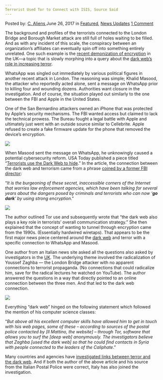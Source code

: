 ```yaml
---
Terrorist Used Tor to Connect with ISIS, Source Said
---
```

<article class="post-listing post-20908 post type-post status-publish format-standard has-post-thumbnail hentry  tag-connect tag-isis tag-source tag-terrorist tag-tor">
    <div class="post-inner">
        <span>Posted by: <a href="https://www.deepdotweb.com/author/caliens/" title="">C. Aliens </a></span>
    <span>June 26, 2017</span>
    <span>in <a href="https://www.deepdotweb.com/category/deepdot-news/" rel="category tag">Featured</a>, <a href="https://www.deepdotweb.com/category/news-updates/" rel="category tag">News Updates</a></span>
    <span><a href="https://www.deepdotweb.com/2017/06/26/terrorist-used-tor-connect-isis-source-said/#comments">1 Comment</a></span>
    </p>
    <div class="clear"></div>
    <div class="entry">
    <p>The background and profiles of the terrorists connected to the London Bridge and Borough Market attack are still full of holes waiting to be filled. And as with any incident of this scale, the conspiracy between an organization&#8217;s affiliates can eventually spin off into something entirely unrelated. One such example is the <a href="https://www.theregister.co.uk/2017/06/06/break_e2e_crypto_fight_jihad_cunning_plan/">recent demonization of encryption</a> in the UK—a topic that is slowly morphing into a query about the <a href="https://www.deepdotweb.com/2017/06/05/homeland-security-may-study-bitcoins-link-terrorism/">dark web’s role in increasing terror</a>.</p>
    <p>WhatsApp was singled out immediately by various political figures in another recent attack in London. The reasoning was simple; Khalid Masood, the attacker who reportedly acted alone, sent a message on WhatsApp prior to killing four and wounding dozens. Authorities want closure in the investigation. And of course, the situation played out similarly to the one between the FBI and Apple in the United States.</p>
    <p>One of the San Bernardino attackers owned an iPhone that was protected by Apple&#8217;s security mechanisms. The FBI wanted access but claimed to lack the technical prowess. The Bureau fought a legal battle with Apple and ultimately just went with an outside source similar to Cellebrite. Apple refused to create a fake firmware update for the phone that removed the device&#8217;s encryption.</p>
    <p><img class="wp-image-20912 aligncenter" src="https://www.deepdotweb.com/wp-content/uploads/2017/06/word-image-168.jpeg" srcset="https://www.deepdotweb.com/wp-content/uploads/2017/06/word-image-168.jpeg 800w, https://www.deepdotweb.com/wp-content/uploads/2017/06/word-image-168-300x233.jpeg 300w" sizes="(max-width: 800px) 100vw, 800px" /></p>
    <p>When Masood sent the message on WhatsApp, he unknowingly caused a potential cybersecurity reform. USA Today published a piece titled “<a href="https://www.usatoday.com/story/tech/news/2017/03/27/terrorists-use-dark-web-hide-london-whatsapp-encryption/99698672/">Terrorists use the Dark Web to hide</a>.” In the article, the connection between the dark web and terrorism came from a phrase <a href="https://www.deepdotweb.com/2017/06/05/homeland-security-may-study-bitcoins-link-terrorism/">coined by a former FBI director</a>:</p>
    <p>“<em>It is the burgeoning of these secret, inaccessible corners of the Internet that worries law enforcement agencies, which have been talking for several years about the dangers posed by criminals and terrorists who can now ‘</em><strong><em>go dark</em></strong><em>’ by using strong encryption</em>.”</p>
    <p><img class="wp-image-20913 aligncenter" src="https://www.deepdotweb.com/wp-content/uploads/2017/06/word-image-169.jpeg" srcset="https://www.deepdotweb.com/wp-content/uploads/2017/06/word-image-169.jpeg 800w, https://www.deepdotweb.com/wp-content/uploads/2017/06/word-image-169-300x165.jpeg 300w" sizes="(max-width: 800px) 100vw, 800px" /></p>
    <p>The author outlined Tor use and subsequently wrote that “the dark web also plays a key role in terrorists&#8217; overall communication strategy.” She then explained that the concept of wanting to tunnel through encryption came from the 1990s. (Essentially hardwired wiretaps). That appears to be the first major news piece centered around the <a href="https://www.deepdotweb.com/tag/darkweb/">dark web</a> and terror with a specific connection to WhatsApp and Masood.</p>
    <p>One author from an Italian news site asked all the questions also asked by investigators in the <a href="https://www.deepdotweb.com/tag/uk/">UK</a>. The underlying theme involved the radicalization of Youssef Zaghba — the London Bridge attacker with no apparent connections to terrorist propaganda. (No connections that could radicalize him, save for the radical lectures he watched on YouTube). The author answered the questions in a way that directly pointed to an online connection between the three men. And that led to the dark web connection.</p>
    <p><img class="wp-image-20914 aligncenter" src="https://www.deepdotweb.com/wp-content/uploads/2017/06/word-image-170.jpeg" srcset="https://www.deepdotweb.com/wp-content/uploads/2017/06/word-image-170.jpeg 800w, https://www.deepdotweb.com/wp-content/uploads/2017/06/word-image-170-300x103.jpeg 300w" sizes="(max-width: 800px) 100vw, 800px" /></p>
    <p>Everything “dark web” hinged on the following statement which followed the mention of his computer science classes:</p>
    <p>“<em>But above all his excellent computer skills have allowed him to get in touch with Isis web pages, some of these &#8211; according to sources of the postal police contacted by [Il Mattino, the website] &#8211; through Tor, software that allows you to surf the [deep web] anonymously. The investigators believe that Zaghba [used the dark web] so that he could find contacts in Syria with people connected to the leaders of the Caliphate</em>.”</p>
    <p>Many countries and agencies have <a href="https://www.deepdotweb.com/2016/09/22/europol-interpol-join-forces-fight-bitcoin-money-laundering/">investigated links between terror and the dark web</a>. And if both the author of the above article and his source from the Italian Postal Police were correct, Italy has also joined the investigation.</p>
    </div>
    <span style="display:none"><a href="https://www.deepdotweb.com/tag/connect/" rel="tag">connect</a> <a href="https://www.deepdotweb.com/tag/isis/" rel="tag">isis</a> <a href="https://www.deepdotweb.com/tag/source/" rel="tag">source</a> <a href="https://www.deepdotweb.com/tag/terrorist/" rel="tag">terrorist</a> <a href="https://www.deepdotweb.com/tag/tor/" rel="tag">tor</a></span> <span style="display:none" class="updated">2017-06-26</span>
    <div style="display:none" class="vcard author" itemprop="author" itemscope itemtype="http://schema.org/Person"><strong class="fn" itemprop="name"><a href="https://www.deepdotweb.com/author/caliens/" title="Posts by C. Aliens" rel="author">C. Aliens</a></strong></div>
    </div>
</article>

